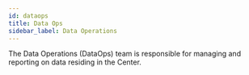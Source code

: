 ```yaml
---
id: dataops
title: Data Ops
sidebar_label: Data Operations
---
```


The Data Operations (DataOps) team is responsible for managing and reporting on
data residing in the Center.
